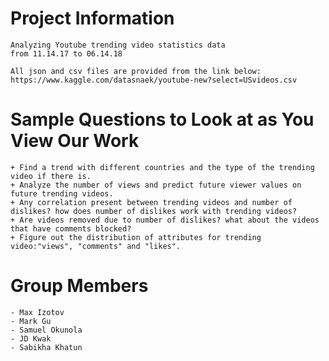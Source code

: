 # Project Information
    Analyzing Youtube trending video statistics data
    from 11.14.17 to 06.14.18

    All json and csv files are provided from the link below:
    https://www.kaggle.com/datasnaek/youtube-new?select=USvideos.csv

# Sample Questions to Look at as You View Our Work
    + Find a trend with different countries and the type of the trending video if there is.
    + Analyze the number of views and predict future viewer values on future trending videos.
    + Any correlation present between trending videos and number of dislikes? how does number of dislikes work with trending videos?
	+ Are videos removed due to number of dislikes? what about the videos that have comments blocked?
    + Figure out the distribution of attributes for trending video:"views", "comments" and "likes".


# Group Members
    - Max Izotov
    - Mark Gu
    - Samuel Okunola
    - JD Kwak
    - Sabikha Khatun